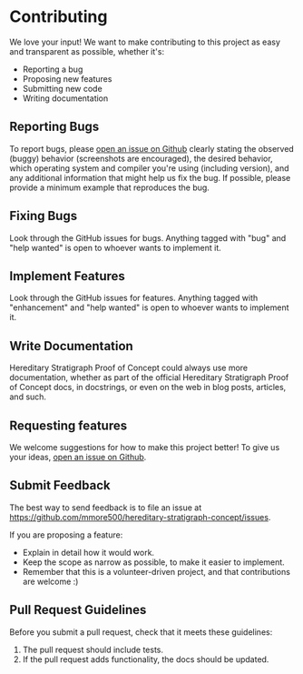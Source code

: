# Contributing

We love your input! We want to make contributing to this project as easy and transparent as possible, whether it's:

- Reporting a bug
- Proposing new features
- Submitting new code
- Writing documentation

## Reporting Bugs

To report bugs, please [open an issue on Github](https://github.com/mmore500/hereditary-stratigraph-concept/issues)
clearly stating the observed (buggy) behavior (screenshots are encouraged), the desired behavior,
which operating system and compiler you're using (including version), and any additional information that might
help us fix the bug. If possible, please provide a minimum example that reproduces the bug.

## Fixing Bugs

Look through the GitHub issues for bugs. Anything tagged with "bug" and "help
wanted" is open to whoever wants to implement it.

## Implement Features

Look through the GitHub issues for features. Anything tagged with "enhancement"
and "help wanted" is open to whoever wants to implement it.

## Write Documentation

Hereditary Stratigraph Proof of Concept could always use more documentation, whether as part of the
official Hereditary Stratigraph Proof of Concept docs, in docstrings, or even on the web in blog posts,
articles, and such.

## Requesting features

We welcome suggestions for how to make this project better! To give us your ideas, [open an issue on Github](https://github.com/mmore500/hereditary-stratigraph-concept/issues).

## Submit Feedback

The best way to send feedback is to file an issue at https://github.com/mmore500/hereditary-stratigraph-concept/issues.

If you are proposing a feature:

* Explain in detail how it would work.
* Keep the scope as narrow as possible, to make it easier to implement.
* Remember that this is a volunteer-driven project, and that contributions
  are welcome :)

## Pull Request Guidelines

Before you submit a pull request, check that it meets these guidelines:

1. The pull request should include tests.
2. If the pull request adds functionality, the docs should be updated.

